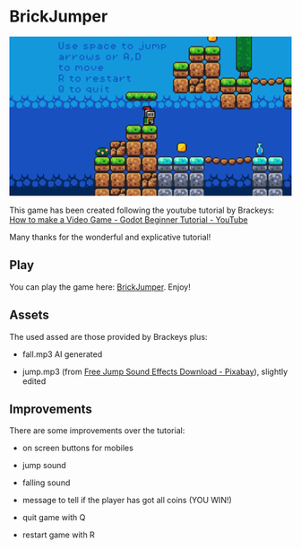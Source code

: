 # BrickJumper

![screenshot.png](screenshot.png)

This game has been created following the youtube tutorial by Brackeys: [How to make a Video Game - Godot Beginner Tutorial - YouTube](https://www.youtube.com/watch?v=LOhfqjmasi0)

Many thanks for the wonderful and explicative tutorial!

## Play

You can play the game here: [BrickJumper](https://fillumina.github.io/brickjumper/). Enjoy!

## Assets

The used assed are those provided by Brackeys plus:

- fall.mp3 AI generated

- jump.mp3 (from [Free Jump Sound Effects Download - Pixabay](https://pixabay.com/sound-effects/search/jump/)), slightly edited

## Improvements

There are some improvements over the tutorial:

- on screen buttons for mobiles

- jump sound

- falling sound

- message to tell if the player has got all coins (YOU WIN!)

- quit game with Q

- restart game with R
